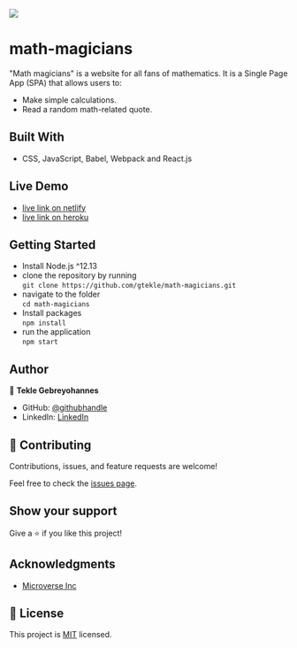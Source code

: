 ![](https://img.shields.io/badge/Microverse-blueviolet)

# math-magicians
"Math magicians" is a website for all fans of mathematics. It is a Single Page App (SPA) that allows users to:
  - Make simple calculations.
  - Read a random math-related quote.


## Built With

- CSS, JavaScript, Babel, Webpack and React.js

## Live Demo

- [live link on netlify](https://math-magicians-tek.netlify.app/)
- [live link on heroku](https://math-magicians-tek.herokuapp.com/)

## Getting Started
- Install Node.js ^12.13
- clone the repository by running\
    `git clone https://github.com/gtekle/math-magicians.git`
- navigate to the folder\
    `cd math-magicians`
- Install packages\
    `npm install`
- run the application\
    `npm start`

## Author

👤 **Tekle Gebreyohannes**

- GitHub: [@githubhandle](https://github.com/gtekle)
- LinkedIn: [LinkedIn](www.linkedin.com/in/tekle-gebreyohannes-kidanemariam-7605752b)

## 🤝 Contributing

Contributions, issues, and feature requests are welcome!

Feel free to check the [issues page](../../issues/).

## Show your support

Give a ⭐️ if you like this project!

## Acknowledgments

- [Microverse Inc](https://www.microverse.org/)

## 📝 License

This project is [MIT](./MIT.md) licensed.
